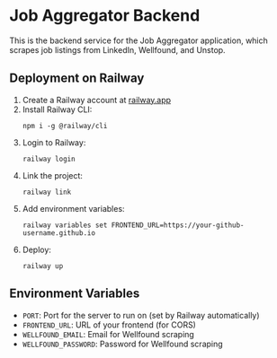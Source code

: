 # Job Aggregator Backend

This is the backend service for the Job Aggregator application, which scrapes job listings from LinkedIn, Wellfound, and Unstop.

## Deployment on Railway

1. Create a Railway account at [railway.app](https://railway.app)
2. Install Railway CLI:
   ```
   npm i -g @railway/cli
   ```
3. Login to Railway:
   ```
   railway login
   ```
4. Link the project:
   ```
   railway link
   ```
5. Add environment variables:
   ```
   railway variables set FRONTEND_URL=https://your-github-username.github.io
   ```
6. Deploy:
   ```
   railway up
   ```

## Environment Variables

- `PORT`: Port for the server to run on (set by Railway automatically)
- `FRONTEND_URL`: URL of your frontend (for CORS)
- `WELLFOUND_EMAIL`: Email for Wellfound scraping
- `WELLFOUND_PASSWORD`: Password for Wellfound scraping
